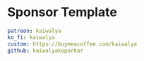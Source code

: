 # Sponsor Template

```yml
patreon: kaiwalya
ko_fi: kaiwalya
custom: https://buymeacoffee.com/kaiwalya
github: kaiwalyakoparkar
```